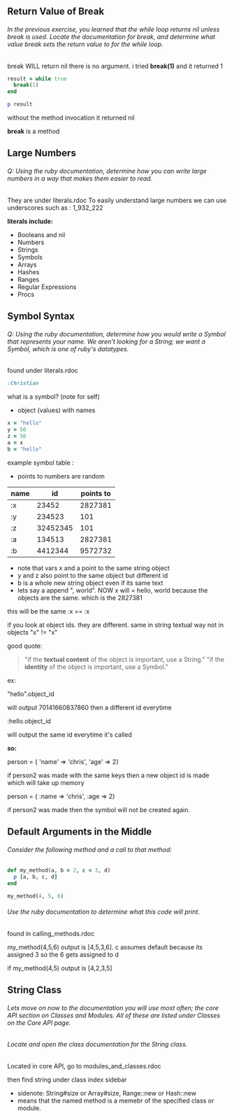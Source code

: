 ## Return Value of Break
###### In the previous exercise, you learned that the while loop returns nil unless break is used. Locate the documentation for break, and determine what value break sets the return value to for the while loop.

break WILL return nil there is no argument.
i tried **break(1)** and it returned 1

```ruby
result = while true
  break(1)
end

p result
```
without the method invocation it returned nil

**break** is a method

## Large Numbers
###### Q: Using the ruby documentation, determine how you can write large numbers in a way that makes them easier to read.

They are under literals.rdoc 
To easily understand large numbers we can use underscores such as : 1_932_222

**literals include:** 
- Booleans and nil
- Numbers
- Strings
- Symbols
- Arrays
- Hashes
- Ranges
- Regular Expressions
- Procs

## Symbol Syntax
###### Q: Using the ruby documentation, determine how you would write a Symbol that represents your name. We aren't looking for a String; we want a Symbol, which is one of ruby's datatypes.

found under literals.rdoc

```ruby
:Christian 
```
what is a symbol? (note for self)
- object (values) with names

```ruby
x = "hello"
y = 50
z = 50
a = x
b = "hello"
```
example symbol table :
* points to numbers are random

| name          | id            | points to  |
| ------------- |-------------| -----|
| :x             | 23452         | 2827381|
| :y             | 234523        |  101   |
| :z             | 32452345      |   101  |
| :a             | 134513        | 2827381|
| :b             | 4412344        | 9572732 |

- note that vars x and a point to the same string object
- y and z also point to the same object but different id
- b is a whole new string object even if its same text
- lets say a append ", world". NOW x will = hello, world because the objects are the same. which is the 2827381

this will be the same
:x == :x

if you look at object ids. they are different. same in string textual way not in objects
"x" != "x"

good quote:
>"if the **textual content** of the object is important, use a String."
>"if the **identity** of the object is important, use a Symbol."

ex:

"hello".object_id

will output 70141660837860 then a different id everytime

:hello.object_id

will output the same id everytime it's called

**so:**

person = { 'name' => 'chris', 'age' => 2}

if person2 was made with the same keys then a new object id is made which will take up memory

person = { :name => 'chris', :age => 2}

if person2 was made then the symbol will not be created again.


## Default Arguments in the Middle

###### Consider the following method and a call to that method:

```ruby
def my_method(a, b = 2, c = 3, d)
  p [a, b, c, d]
end

my_method(4, 5, 6)
```
###### Use the ruby documentation to determine what this code will print.

found in calling_methods.rdoc

my_method(4,5,6) output is [4,5,3,6]. c assumes default because its assigned 3 so the 6 gets assigned to d

if my_method(4,5) output is [4,2,3,5]




## String Class

###### Lets move on now to the documentation you will use most often; the core API section on Classes and Modules. All of these are listed under Classes on the Core API page.

###### Locate and open the class documentation for the String class.

Located in core API, go to modules_and_classes.rdoc

then find string under class index sidebar

- sidenote: String#size or Array#size, Range::new or Hash::new
- means that the named method is a memebr of the specified class or module.






